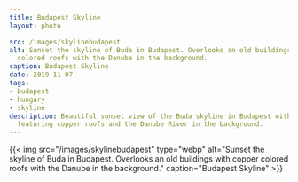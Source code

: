 ```yaml
---
title: Budapest Skyline
layout: photo

src: /images/skylinebudapest
alt: Sunset the skyline of Buda in Budapest. Overlooks an old buildings with copper
  colored roofs with the Danube in the background.
caption: Budapest Skyline
date: 2019-11-07
tags:
- budapest
- hungary
- skyline
description: Beautiful sunset view of the Buda skyline in Budapest with historic buildings
  featuring copper roofs and the Danube River in the background.
---
```


{{< img src="/images/skylinebudapest" type="webp" alt="Sunset the skyline of Buda in Budapest. Overlooks an old buildings with copper colored roofs with the Danube in the background." caption="Budapest Skyline" >}}
